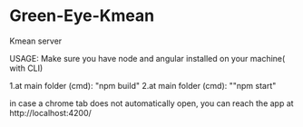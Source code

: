 # Green-Eye-Kmean
Kmean server

USAGE:
Make sure you have node and angular installed on your machine( with CLI)

1.at main folder (cmd): "npm build"
2.at main folder (cmd): ""npm start"

in case a chrome tab does not automatically open, you can reach the app at http://localhost:4200/